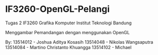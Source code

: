 # IF3260-OpenGL-Pelangi
Tugas 2 IF3260 Grafika Komputer Institut Teknologi Bandung

Menggambar Pemandangan dengan menggunakan OpenGL

By:
13514012 - Joshua Aditya Kosasih
13514048 - Nikolas Wangsaputra
13514084 - Martino Christanto Khuangga
13514102 - Michael
